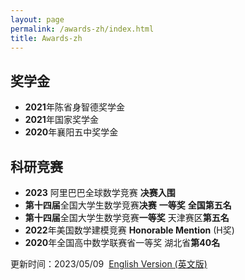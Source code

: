 ```yaml
---
layout: page
permalink: /awards-zh/index.html
title: Awards-zh
---
```


## 奖学金

- **2021**年陈省身智德奖学金
- **2021**年国家奖学金
- **2020**年襄阳五中奖学金

## 科研竞赛

- **2023**  阿里巴巴全球数学竞赛 **决赛入围**
- **第十四届**全国大学生数学竞赛**决赛**   **一等奖**  **全国第五名**
- **第十四届**全国大学生数学竞赛**一等奖** 天津赛区**第五名**
- **2022**年美国数学建模竞赛 **Honorable Mention**  (H奖)
- **2020**年全国高中数学联赛省一等奖 湖北省**第40名**

更新时间：2023/05/09&nbsp;   [English Version (英文版)](https://caihanlin.com/awards/)
